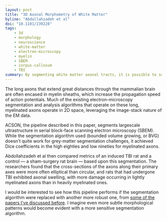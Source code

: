 ```yaml
---
layout: post
title: "3D Axonal Morphometry of White Matter"
byline: "Abdollahzadeh et al"
doi: "10.1101/239228"
tags:
    - 3d
    - morphology
    - neuroscience
    - white-matter
    - electron-microscopy
    - myelin
    - SBEM
    - corpus-callosum
    - TBI
summary: By segmenting white matter axonal tracts, it is possible to see morphological differences associated with traumatic brain injury in rat corpus callosa.
---
```


The long axons that extend great distances through the mammalian brain are often encased in myelin sheaths, which increase the propagation speed of action potentials. Much of the existing electron-microscopy segmentation and analysis algorithms that operate on these long, myelinated axons operate in 2D space, leveraging the image-stack nature of the EM data.

ACSON, the pipeline described in this paper, segments largescale ultrastructure in serial block-face scanning electron microscopy (SBEM). While the segmentation algorithm used (bounded volume growing, or BVG) doesn't quite work for grey-matter segmentation challenges, it achieved Dice coefficients in the high eighties and low nineties for myelinated axons.

Abdollahzadeh et al then compared metrics of an induced TBI rat and a control — a sham-surgery rat brain — based upon this segmentation. The researchers found that the cross-sections of the axons along their primary axes were more often elliptical than circular, and rats that had undergone TBI exhibited axonal swelling, with more damage occurring in lightly myelinated axons than in heavily myelinated ones.

I would be interested to see how this pipeline performs if the segmentation algorithm were replaced with another more robust one, from [some of the papers I've discussed before](http://blog.jordan.matelsky.com/365papers/tag/#segmentation). I imagine even more subtle morphological patterns would become evident with a more sensitive segmentation algorithm.
